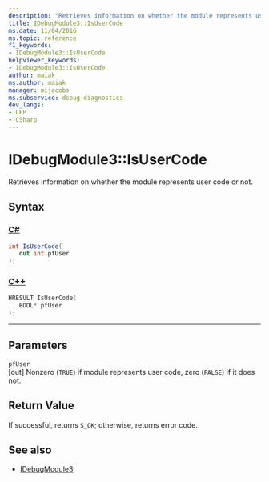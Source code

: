 ```yaml
---
description: "Retrieves information on whether the module represents user code or not."
title: IDebugModule3::IsUserCode
ms.date: 11/04/2016
ms.topic: reference
f1_keywords:
- IDebugModule3::IsUserCode
helpviewer_keywords:
- IDebugModule3::IsUserCode
author: maiak
ms.author: maiak
manager: mijacobs
ms.subservice: debug-diagnostics
dev_langs:
- CPP
- CSharp
---
```

# IDebugModule3::IsUserCode

Retrieves information on whether the module represents user code or not.

## Syntax

### [C#](#tab/csharp)
```csharp
int IsUserCode(
   out int pfUser
);
```
### [C++](#tab/cpp)
```cpp
HRESULT IsUserCode(
   BOOL* pfUser
);
```
---

## Parameters
`pfUser`\
[out] Nonzero (`TRUE`) if module represents user code, zero (`FALSE`) if it does not.

## Return Value
 If successful, returns `S_OK`; otherwise, returns error code.

## See also
- [IDebugModule3](../../../extensibility/debugger/reference/idebugmodule3.md)
